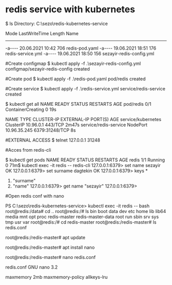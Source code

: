 # redis service with kubernetes





$  ls
 Directory: C:\sezo\redis-kubernetes-service

Mode                 LastWriteTime         Length Name
----                 -------------         ------ ----
-a----        20.06.2021     10:42            706 redis-pod.yaml
-a----        19.06.2021     18:51            176 redis-service.yml
-a----        19.06.2021     18:50            156 sezayir-redis-config.yml

#Create configmap
$  kubectl apply -f .\sezayir-redis-config.yml
configmap/sezayir-redis-config created

#Create pod
$  kubectl apply -f  .\redis-pod.yaml
pod/redis created

#Create service
$  kubectl apply -f  .\redis-service.yml
service/redis-service created

$  kubectl get all
NAME        READY   STATUS              RESTARTS   AGE
pod/redis   0/1     ContainerCreating   0          19s

NAME                    TYPE        CLUSTER-IP     EXTERNAL-IP   PORT(S)          AGE
service/kubernetes      ClusterIP   10.96.0.1      <none>        443/TCP          2m47s
service/redis-service   NodePort    10.96.35.245   <none>        6379:31248/TCP   8s

#EXTERNAL ACCESS
$  telnet 127.0.0.1 31248

#Acces from  redis-cli

$  kubectl get pods
NAME    READY   STATUS    RESTARTS   AGE
redis   1/1     Running   0          71m$  kubectl exec -it redis -- redis-cli
127.0.0.1:6379> set name sezayir
OK
127.0.0.1:6379> set surname dagtekin
OK
127.0.0.1:6379> keys *
1) "surname"
2) "name"
127.0.0.1:6379> get name
"sezayir"
127.0.0.1:6379>

#Open redis conf with nano

PS C:\sezo\redis-kubernetes-service> kubectl exec -it redis  -- bash
root@redis:/data# cd ..
root@redis:/# ls
bin  boot  data  dev  etc  home  lib  lib64  media  mnt  opt  proc  redis-master  redis-master-data  root  run  sbin  srv  sys  tmp  usr  var
root@redis:/# cd redis-master
root@redis:/redis-master# ls
redis.conf

root@redis:/redis-master# apt update
 
root@redis:/redis-master# apt install nano

root@redis:/redis-master# nano redis.conf

redis.conf
GNU nano 3.2                 
                                                                                                           
maxmemory 2mb
maxmemory-policy allkeys-lru


